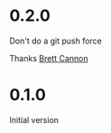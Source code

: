 # 0.2.0
Don't do a git push force

Thanks [Brett Cannon](https://github.com/brettcannon)

# 0.1.0
Initial version
